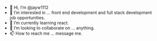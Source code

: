 - 👋 Hi, I’m @jayw1112
- 👀 I’m interested in ... front end development and full stack development job opportunities.
- 🌱 I’m currently learning  react.
- 💞️ I’m looking to collaborate on ... anything.
- 📫 How to reach me ... message me.

<!---
jayw1112/jayw1112 is a ✨ special ✨ repository because its `README.md` (this file) appears on your GitHub profile.
You can click the Preview link to take a look at your changes.
--->
